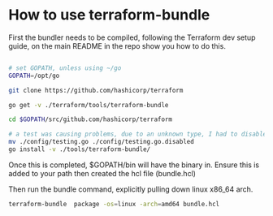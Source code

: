 # How to use terraform-bundle 

First the bundler needs to be compiled, following the Terraform dev setup guide, on the main README in the repo show you how to do this.

```bash

# set GOPATH, unless using ~/go
GOPATH=/opt/go

git clone https://github.com/hashicorp/terraform

go get -v ./terraform/tools/terraform-bundle

cd $GOPATH/src/github.com/hashicorp/terraform

# a test was causing problems, due to an unknown type, I had to disable a config go file
mv ./config/testing.go ./config/testing.go.disabled
go install -v ./tools/terraform-bundle/

```

Once this is completed, $GOPATH/bin will have the binary in. Ensure this is added to your path then created the hcl file (bundle.hcl)

Then run the bundle command, explicitly pulling down linux x86_64 arch.

```bash
terraform-bundle  package -os=linux -arch=amd64 bundle.hcl 
```